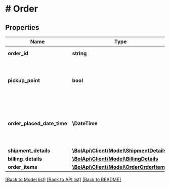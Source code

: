 # # Order

## Properties

Name | Type | Description | Notes
------------ | ------------- | ------------- | -------------
**order_id** | **string** | The order id. | [optional]
**pickup_point** | **bool** | Indicates whether this order is shipped to a Pick Up Point. | [optional]
**order_placed_date_time** | **\DateTime** | The date and time in ISO 8601 format when the order was placed. | [optional]
**shipment_details** | [**\BolApi\Client\Model\ShipmentDetails**](ShipmentDetails.md) |  |
**billing_details** | [**\BolApi\Client\Model\BillingDetails**](BillingDetails.md) |  | [optional]
**order_items** | [**\BolApi\Client\Model\OrderOrderItem[]**](OrderOrderItem.md) |  |

[[Back to Model list]](../../README.md#models) [[Back to API list]](../../README.md#endpoints) [[Back to README]](../../README.md)
